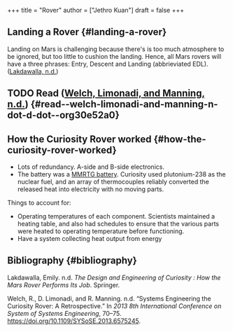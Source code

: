 +++
title = "Rover"
author = ["Jethro Kuan"]
draft = false
+++

## Landing a Rover {#landing-a-rover}

Landing on Mars is challenging because there's is too much
atmosphere to be ignored, but too little to cushion the landing.
Hence, all Mars rovers will have a three phrases: Entry, Descent and
Landing (abbrieviated EDL). ([Lakdawalla, n.d.](#org2aedca1))


## <span class="org-todo todo TODO">TODO</span> Read ([Welch, Limonadi, and Manning, n.d.](#org30e52a0)) {#read--welch-limonadi-and-manning-n-dot-d-dot--org30e52a0}


## How the Curiosity Rover worked {#how-the-curiosity-rover-worked}

-   Lots of redundancy. A-side and B-side electronics.
-   The battery was a [MMRTG battery](https://en.wikipedia.org/wiki/Multi-mission%5Fradioisotope%5Fthermoelectric%5Fgenerator). Curiosity used plutonium-238 as the
    nuclear fuel, and an array of thermocouples reliably converted the
    released heat into electricity with no moving parts.

Things to account for:

-   Operating temperatures of each component. Scientists maintained a
    heating table, and also had schedules to ensure that the various
    parts were heated to operating temperature before functioning.
-   Have a system collecting heat output from energy


## Bibliography {#bibliography}

<a id="org2aedca1"></a>Lakdawalla, Emily. n.d. _The Design and Engineering of Curiosity : How the Mars Rover Performs Its Job_. Springer.

<a id="org30e52a0"></a>Welch, R., D. Limonadi, and R. Manning. n.d. “Systems Engineering the Curiosity Rover: A Retrospective.” In _2013 8th International Conference on System of Systems Engineering_, 70–75. <https://doi.org/10.1109/SYSoSE.2013.6575245>.